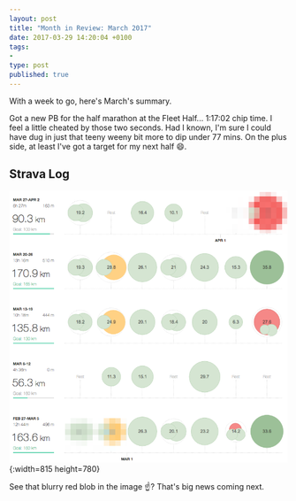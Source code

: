 ```yaml
---
layout: post
title: "Month in Review: March 2017"
date: 2017-03-29 14:20:04 +0100
tags:
-
type: post
published: true
---
```


With a week to go, here's March's summary.

Got a new PB for the half marathon at the Fleet Half... 1:17:02 chip time. I feel a little cheated by those two seconds. Had I known, I'm sure I could have dug in just that teeny weeny bit more to dip under 77 mins. On the plus side, at least I've got a target for my next half 😄.

## Strava Log

![Strava log: March](/assets/mir-mar-2017.png){:width=815 height=780}

See that blurry red blob in the image :point_up:?  That's big news coming next.
